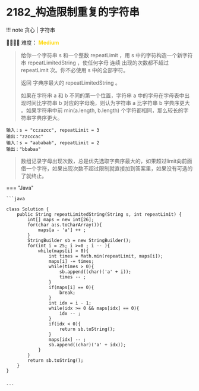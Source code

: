# 2182_构造限制重复的字符串

!!! note
    贪心 | 字符串

🚴‍♀️🚴‍♀️ 难度： <span style = "color:gold; font-weight:bold">Medium</span>


> 给你一个字符串 s 和一个整数 repeatLimit ，用 s 中的字符构造一个新字符串 repeatLimitedString ，使任何字母 连续 出现的次数都不超过 repeatLimit 次。你不必使用 s 中的全部字符。
> 
> 返回 字典序最大的 repeatLimitedString 。
> 
> 如果在字符串 a 和 b 不同的第一个位置，字符串 a 中的字母在字母表中出现时间比字符串 b 对应的字母晚，则认为字符串 a 比字符串 b 字典序更大 。如果字符串中前 min(a.length, b.length) 个字符都相同，那么较长的字符串字典序更大。



```
输入：s = "cczazcc", repeatLimit = 3
输出："zzcccac"
输入：s = "aababab", repeatLimit = 2
输出："bbabaa"
```



> 数组记录字母出现次数，总是优先选取字典序最大的，如果超过limit向前面借一个字符，如果出现次数不超过限制就直接加到答案里，如果没有可选的了就终止。



=== "Java"

    ```java
    
    class Solution {
        public String repeatLimitedString(String s, int repeatLimit) {
            int[] maps = new int[26];
            for(char a:s.toCharArray()){
                maps[a - 'a'] ++ ;
            }
            StringBuilder sb = new StringBuilder();
            for(int i = 25; i >=0 ; i -- ){
                while(maps[i] > 0){
                    int times = Math.min(repeatLimit, maps[i]);
                    maps[i] -= times;
                    while(times > 0){
                        sb.append((char)('a' + i));
                        times -- ;
                    }
                    if(maps[i] == 0){
                        break;
                    }
                    int idx = i - 1;
                    while(idx >= 0 && maps[idx] == 0){
                        idx -- ;
                    }
                    if(idx < 0){
                        return sb.toString();
                    }
                    maps[idx] -- ;
                    sb.append((char)('a' + idx));
                }
            }
            return sb.toString();
        }
    }

    
    ```









